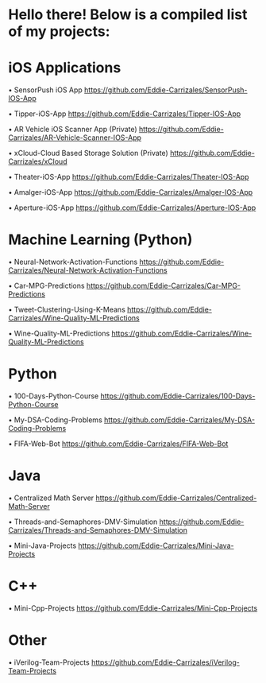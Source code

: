 # Hello there! Below is a compiled list of my projects:

# iOS Applications

•	SensorPush iOS App
https://github.com/Eddie-Carrizales/SensorPush-IOS-App

•	Tipper-iOS-App
https://github.com/Eddie-Carrizales/Tipper-IOS-App

•	AR Vehicle iOS Scanner App (Private)
https://github.com/Eddie-Carrizales/AR-Vehicle-Scanner-IOS-App

•	xCloud-Cloud Based Storage Solution (Private)
https://github.com/Eddie-Carrizales/xCloud

•	Theater-iOS-App
https://github.com/Eddie-Carrizales/Theater-IOS-App

•	Amalger-iOS-App
https://github.com/Eddie-Carrizales/Amalger-IOS-App

•	Aperture-iOS-App
https://github.com/Eddie-Carrizales/Aperture-IOS-App

# Machine Learning (Python)

•	Neural-Network-Activation-Functions
https://github.com/Eddie-Carrizales/Neural-Network-Activation-Functions

•	Car-MPG-Predictions
https://github.com/Eddie-Carrizales/Car-MPG-Predictions

•	Tweet-Clustering-Using-K-Means
https://github.com/Eddie-Carrizales/Wine-Quality-ML-Predictions

•	Wine-Quality-ML-Predictions
https://github.com/Eddie-Carrizales/Wine-Quality-ML-Predictions

# Python

•	100-Days-Python-Course
https://github.com/Eddie-Carrizales/100-Days-Python-Course

•	My-DSA-Coding-Problems
https://github.com/Eddie-Carrizales/My-DSA-Coding-Problems

•	FIFA-Web-Bot
https://github.com/Eddie-Carrizales/FIFA-Web-Bot

# Java

•	Centralized Math Server
https://github.com/Eddie-Carrizales/Centralized-Math-Server

•	Threads-and-Semaphores-DMV-Simulation
https://github.com/Eddie-Carrizales/Threads-and-Semaphores-DMV-Simulation

•	Mini-Java-Projects
https://github.com/Eddie-Carrizales/Mini-Java-Projects

# C++

•	Mini-Cpp-Projects
https://github.com/Eddie-Carrizales/Mini-Cpp-Projects

# Other

•	iVerilog-Team-Projects
https://github.com/Eddie-Carrizales/iVerilog-Team-Projects
